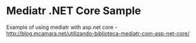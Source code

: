 # Mediatr .NET Core Sample
Example of using mediatr with asp.net core - http://blog.mcamara.net/utilizando-biblioteca-mediatr-com-asp-net-core/
